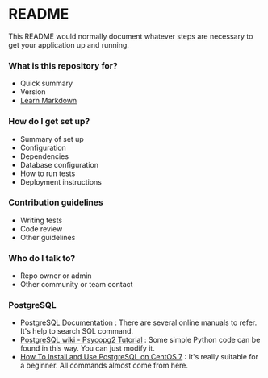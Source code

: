 # README #

This README would normally document whatever steps are necessary to get your application up and running.

### What is this repository for? ###

* Quick summary
* Version
* [Learn Markdown](https://bitbucket.org/tutorials/markdowndemo)

### How do I get set up? ###

* Summary of set up
* Configuration
* Dependencies
* Database configuration
* How to run tests
* Deployment instructions

### Contribution guidelines ###

* Writing tests
* Code review
* Other guidelines

### Who do I talk to? ###

* Repo owner or admin
* Other community or team contact

### PostgreSQL ###

* [PostgreSQL Documentation](https://www.postgresql.org/docs/) : There are several online manuals to refer. It's help to search SQL command.
* [PostgreSQL wiki - Psycopg2 Tutorial](https://wiki.postgresql.org/wiki/Psycopg2_Tutorial) : Some simple Python code can be found in this way. You can just modify it.
* [How To Install and Use PostgreSQL on CentOS 7](https://www.digitalocean.com/community/tutorials/how-to-install-and-use-postgresql-on-centos-7) : It's really suitable for a beginner. All commands almost come from here.


